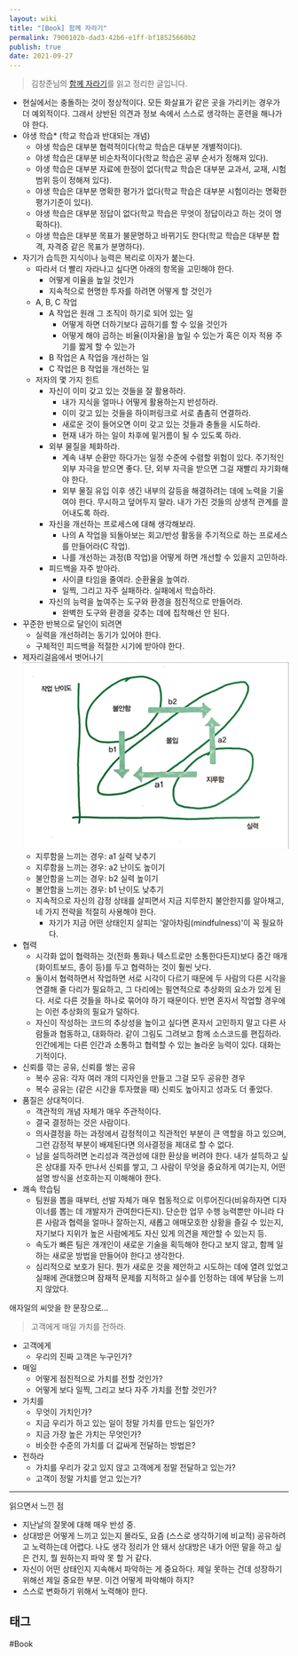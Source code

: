 ```yaml
---
layout: wiki
title: "[Book] 함께 자라기"
permalink: 7900102b-dad3-42b6-e1ff-bf18525660b2
publish: true
date: 2021-09-27
---
```


> 김창준님의 [함께 자라기](https://book.naver.com/bookdb/book_detail.nhn?bid=14341885)를 읽고 정리한 글입니다. 

- 현실에서는 충돌하는 것이 정상적이다. 모든 화살표가 같은 곳을 가리키는 경우가 더 예외적이다. 그래서 상반된 의견과 정보 속에서 스스로 생각하는 훈련을 해나가야 한다.
- 야생 학습* (학교 학습과 반대되는 개념)
  - 야생 학습은 대부분 협력적이다(학교 학습은 대부분 개별적이다).
  - 야생 학습은 대부분 비순차적이다(학교 학습은 공부 순서가 정해져 있다).
  - 야생 학습은 대부분 자료에 한정이 없다(학교 학습은 대부분 교과서, 교재, 시험 범위 등이 정해져 있다).
  - 야생 학습은 대부분 명확한 평가가 없다(학교 학습은 대부분 시험이라는 명확한 평가기준이 있다).
  - 야생 학습은 대부분 정답이 없다(학교 학습은 무엇이 정답이라고 하는 것이 명확하다).
  - 야생 학습은 대부분 목표가 불문명하고 바뀌기도 한다(학교 학습은 대부분 합격, 자격증 같은 목표가 분명하다).
- 자기가 습득한 지식이나 능력은 복리로 이자가 붙는다.
  - 따라서 더 빨리 자라나고 싶다면 아래의 항목을 고민해야 한다.
    - 어떻게 이율을 높일 것인가
    - 지속적으로 현명한 투자를 하려면 어떻게 할 것인가
  - A, B, C 작업
    - A 작업은 원래 그 조직이 하기로 되어 있는 일
      - 어떻게 하면 더하기보다 곱하기를 할 수 있을 것인가
      - 어떻게 해야 곱하는 비율(이자율)을 높일 수 있는가 혹은 이자 적용 주기를 짧게 할 수 있는가
    - B 작업은 A 작업을 개선하는 일
    - C 작업은 B 작업을 개선하는 일
  - 저자의 몇 가지 힌트
    - 자신이 이미 갖고 있는 것들을 잘 활용하라.
      - 내가 지식을 얼마나 어떻게 활용하는지 반성하라.
      - 이미 갖고 있는 것들을 하이퍼링크로 서로 촘촘히 연결하라.
      - 새로운 것이 들어오면 이미 갖고 있는 것들과 충돌을 시도하라.
      - 현재 내가 하는 일이 차후에 밑거름이 될 수 있도록 하라.
    - 외부 물질을 체화하라.
      - 계속 내부 순환만 하다가는 일정 수준에 수렴할 위험이 있다. 주기적인 외부 자극을 받으면 좋다. 단, 외부 자극을 받으면 그걸 재빨리 자기화해야 한다.
      - 외부 물질 유입 이후 생긴 내부의 갈등을 해결하려는 데에 노력을 기울여야 한다. 무시하고 덮어두지 말라. 내가 가진 것들의 상생적 관계를 끌어내도록 하라.
    - 자신을 개선하는 프로세스에 대해 생각해보라.
      - 나의 A 작업을 되돌아보는 회고/반성 활동을 주기적으로 하는 프로세스를 만들어라(C 작업).
      - 나를 개선하는 과정(B 작업)을 어떻게 하면 개선할 수 있을지 고민하라.
    - 피드백을 자주 받아라.
      - 사이클 타임을 줄여라. 순환율을 높여라.
      - 일찍, 그리고 자주 실패하라. 실패에서 학습하라.
    - 자신의 능력을 높여주는 도구와 환경을 점진적으로 만들어라.
      - 완벽한 도구와 환경을 갖추는 데에 집착해선 안 된다.
- 꾸준한 반복으로 달인이 되려면
  - 실력을 개선하려는 동기가 있어야 한다.
  - 구체적인 피드백을 적절한 시기에 받아야 한다.
- 제자리걸음에서 벗어나기
    ![제자리 걸음 도식](/assets/img/함께-자라기/제자리걸음-도식.jpeg)
    - 지루함을 느끼는 경우: a1 실력 낮추기
    - 지루함을 느끼는 경우: a2 난이도 높이기
    - 불안함을 느끼는 경우: b2 실력 높이기
    - 불안함을 느끼는 경우: b1 난이도 낮추기
    - 지속적으로 자신의 감정 상태를 살피면서 지금 지루한지 불안한지를 알아채고, 네 가지 전략을 적절히 사용해야 한다.
        - 자기가 지금 어떤 상태인지 살피는 '알아차림(mindfulness)'이 꼭 필요하다.
- 협력
  - 시각화 없이 협력하는 것(전화 통화나 텍스트로만 소통한다든지)보다 중간 매개(화이트보드, 종이 등)를 두고 협력하는 것이 훨씬 낫다.
  - 둘이서 협력하면서 작업하면 서로 시각이 다르기 때문에 두 사람의 다른 시각을 연결해 줄 다리가 필요하고, 그 다리에는 필연적으로 추상화의 요소가 있게 된다. 서로 다른 것들을 하나로 묶어야 하기 때문이다. 반면 혼자서 작업할 경우에는 이런 추상화의 필요가 덜하다.
  - 자신이 작성하는 코드의 추상성을 높이고 싶다면 혼자서 고민하지 말고 다른 사람들과 협동하고, 대화하라. 같이 그림도 그려보고 함께 소스코드를 편집하라. 인간에게는 다른 인간과 소통하고 협력할 수 있는 놀라운 능력이 있다. 대화는 기적이다.
- 신뢰를 깎는 공유, 신뢰를 쌓는 공유
  - 복수 공유: 각자 여러 개의 디자인을 만들고 그걸 모두 공유한 경우
  - 복수 공유는 (같은 시간을 투자했을 때) 신뢰도 높아지고 성과도 더 좋았다.
- 품질은 상대적이다.
  - 객관적의 개념 자체가 매우 주관적이다.
  - 결국 결정하는 것은 사람이다.
  - 의사결정을 하는 과정에서 감정적이고 직관적인 부분이 큰 역할을 하고 있으며, 그런 감정적 부분이 배제된다면 의사결정을 제대로 할 수 없다.
  - 남을 설득하려면 논리성과 객관성에 대한 환상을 버려야 한다. 내가 설득하고 싶은 상대를 자주 만나서 신뢰를 쌓고, 그 사람이 무엇을 중요하게 여기는지, 어떤 설명 방식을 선호하는지 이해해야 한다.
- 쾌속 학습팀
  - 팀원을 뽑을 때부터, 선발 자체가 매우 협동적으로 이루어진다(비유하자면 디자이너를 뽑는 데 개발자가 관여한다든지). 단순한 업무 수행 능력뿐만 아니라 다른 사람과 협력을 얼마나 잘하는지, 새롭고 애매모호한 상황을 즐길 수 있는지, 자기보다 지위가 높은 사람에게도 자신 있게 의견을 제안할 수 있는지 등.
  - 속도가 빠른 팀은 개개인이 새로운 기술을 획득해야 한다고 보지 않고, 함께 일하는 새로운 방법을 만들어야 한다고 생각한다.
  - 심리적으로 보호가 된다. 뭔가 새로운 것을 제안하고 시도하는 데에 열려 있었고 실패에 관대했으며 잠재적 문제를 지적하고 실수를 인정하는 데에 부담을 느끼지 않았다.

애자일의 씨앗을 한 문장으로...

> 고객에게 매일 가치를 전하라.

- 고객에게
  - 우리의 진짜 고객은 누구인가?
- 매일
  - 어떻게 점진적으로 가치를 전할 것인가?
  - 어떻게 보다 일찍, 그리고 보다 자주 가치를 전할 것인가?
- 가치를
  - 무엇이 가치인가?
  - 지금 우리가 하고 있는 일이 정말 가치를 만드는 일인가?
  - 지금 가장 높은 가치는 무엇인가?
  - 비슷한 수준의 가치를 더 값싸게 전달하는 방법은?
- 전하라
  - 가치를 우리가 갖고 있지 않고 고객에게 정말 전달하고 있는가?
  - 고객이 정말 가치를 얻고 있는가?

---

읽으면서 느낀 점
  - 지난날의 잘못에 대해 매우 반성 중.
  - 상대방은 어떻게 느끼고 있는지 몰라도, 요즘 (스스로 생각하기에 비교적) 공유하려고 노력하는데 어렵다. 나도 생각 정리가 안 돼서 상대방은 내가 어떤 말을 하고 싶은 건지, 뭘 원하는지 파악 못 할 거 같다. 
  - 자신이 어떤 상태인지 지속해서 파악하는 게 중요하다. 제일 못하는 건데 성장하기 위해선 제일 중요한 부분. 이건 어떻게 파악해야 하지?
  - 스스로 변화하기 위해서 노력해야 한다.

## 태그

#Book